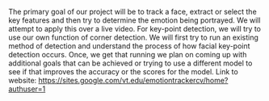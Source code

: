 The primary goal of our project will be to track a face, extract or select the key features and then try to determine the emotion being portrayed. We will attempt to apply this over a live video. For key-point detection, we will try to use our own function of corner detection. We will first try to run an existing method of detection and understand the process of how facial key-point detection occurs. Once, we get that running we plan on coming up with additional goals that can be achieved or trying to use a different model to see if that improves the accuracy or the scores for the model.
Link to website: https://sites.google.com/vt.edu/emotiontrackercv/home?authuser=1
